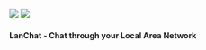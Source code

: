 <a href="https://github.com/GiacomoPinardi/LanChat/releases" target="_new"><img src="https://img.shields.io/badge/download-v1.6.1-blue.svg?style=plastic"></img></a>
<a href="http://www.gnu.org/licenses/gpl-3.0.txt" target="_new"><img src="https://img.shields.io/badge/license-GPL%20v3.0-red.svg?style=plastic"></img></a>
#### LanChat - Chat through your Local Area Network
